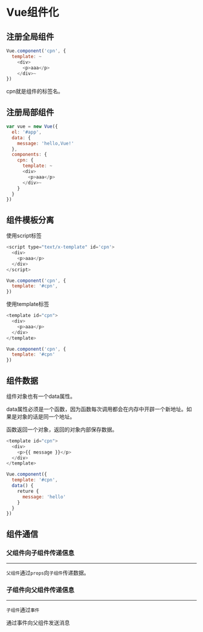 # Vue组件化

## 注册全局组件

```javascript
Vue.component('cpn', {
  template: ~
    <div>
      <p>aaa</p>
    </div>~
})
```

cpn就是组件的标签名。

## 注册局部组件

```javascript
var vue = new Vue({
  el: '#app',
  data: {
    message: 'hello,Vue!'
  },
  components: {
    cpn: {
      template: ~
      <div>
        <p>aaa</p>
      </div>~
    }
  }
})
```

## 组件模板分离

使用script标签

```javascript
<script type="text/x-template" id='cpn'>
  <div>
    <p>aaa</p>
  </div>
</script>

Vue.component('cpn', {
  template: '#cpn',
})
```

使用template标签

```javascript
<template id="cpn">
  <div>
    <p>aaa</p>
  </div>
</template>

Vue.component('cpn', {
  template: '#cpn'
})
```

## 组件数据

组件对象也有一个data属性。

data属性必须是一个函数，因为函数每次调用都会在内存中开辟一个新地址。如果是对象的话是同一个地址。

函数返回一个对象，返回的对象内部保存数据。

```javascript
<template id="cpn">
  <div>
    <p>{{ message }}</p>
  </div>
</template>

Vue.component({
  template: '#cpn',
  data() {
    reture {
      message: 'hello'
    }
  }
})
```

## 组件通信

### 父组件向子组件传递信息

---

`父组件`通过`props`向`子组件`传递数据。

### 子组件向父组件传递信息

---

`子组件`通过`事件`



通过事件向父组件发送消息
